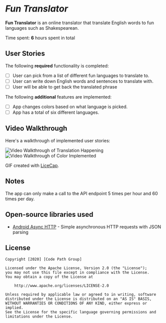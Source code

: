 # *Fun Translator*

**Fun Translator** is an online translator that translate English words to fun languages such as Shakespearean.

Time spent: **6** hours spent in total

## User Stories

The following **required** functionality is completed:

- [ ] User can pick from a list of different fun languages to translate to.
- [ ] User can write down English words and sentences to translate with.
- [ ] User will be able to get back the translated phrase

The following **additional** features are implemented:

- [ ] App changes colors based on what language is picked.
- [ ] App has a total of six different languages.

## Video Walkthrough

Here's a walkthrough of implemented user stories:

<img src='http://i.imgur.com/link/to/your/gif/group.gif' title='Video Walkthrough of Translation Happening' width='' alt='Video Walkthrough of Translation Happening' />

<img src='http://i.imgur.com/link/to/your/gif/group2.gif' title='Video Walkthrough of Color Implemented' width='' alt='Video Walkthrough of Color Implemented' />

GIF created with [LiceCap](http://www.cockos.com/licecap/).

## Notes

The app can only make a call to the API endpoint 5 times per hour and 60 times per day.

## Open-source libraries used

- [Android Async HTTP](https://github.com/codepath/CPAsyncHttpClient) - Simple asynchronous HTTP requests with JSON parsing

## License

    Copyright [2020] [Code Path Group]

    Licensed under the Apache License, Version 2.0 (the "License");
    you may not use this file except in compliance with the License.
    You may obtain a copy of the License at

        http://www.apache.org/licenses/LICENSE-2.0

    Unless required by applicable law or agreed to in writing, software
    distributed under the License is distributed on an "AS IS" BASIS,
    WITHOUT WARRANTIES OR CONDITIONS OF ANY KIND, either express or implied.
    See the License for the specific language governing permissions and
    limitations under the License.
